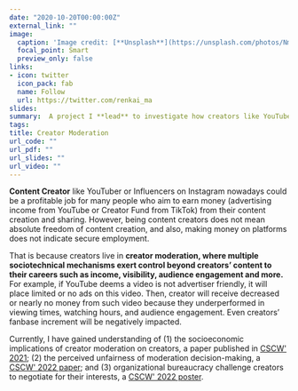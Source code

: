 ```yaml
---
date: "2020-10-20T00:00:00Z"
external_link: ""
image:
  caption: 'Image credit: [**Unsplash**](https://unsplash.com/photos/NmGzVG5Wsg8)'
  focal_point: Smart
  preview_only: false
links:
- icon: twitter
  icon_pack: fab
  name: Follow
  url: https://twitter.com/renkai_ma
slides: 
summary:  A project I **lead** to investigate how creators like YouTubers, while performing profitable content creation on YouTube, experience algorithmic creator moderation and handle various algorithmic impacts.
tags:
title: Creator Moderation
url_code: ""
url_pdf: ""
url_slides: ""
url_video: ""
---
```

**Content Creator** like YouTuber or Influencers on Instagram nowadays could be a profitable job for many people who aim to earn money (advertising income from YouTube or Creator Fund from TikTok) from their content creation and sharing. However, being content creators does not mean absolute freedom of content creation, and also, making money on platforms does not indicate secure employment. 

That is because creators live in **creator moderation, where multiple sociotechnical mechanisms exert control beyond creators’ content to their careers such as income, visibility, audience engagement and more.** For example, if YouTube deems a video is not advertiser friendly, it will place limited or no ads on this video. Then, creator will receive decreased or nearly no money from such video because they underperformed in viewing times, watching hours, and audience engagement. Even creators’ fanbase increment will be negatively impacted.   

Currently, I have gained understanding of (1) the socioeconomic implications of creator moderation on creators, a paper published in [CSCW' 2021](https://dl.acm.org/doi/10.1145/3479573); (2) the perceived unfairness of moderation decision-making, a [CSCW' 2022 paper](https://dl.acm.org/doi/10.1145/3555150); and (3) organizational bureaucracy challenge creators to negotiate for their interests, a [CSCW' 2022 poster](https://dl.acm.org/doi/10.1145/3500868.3559445). 

